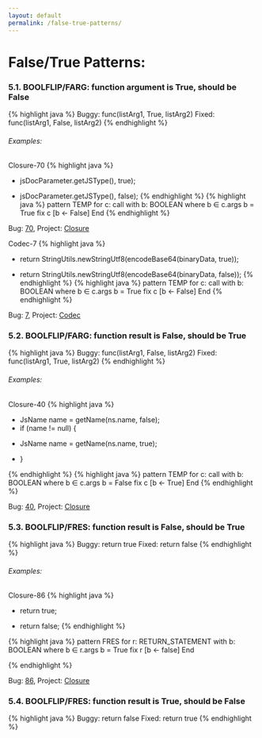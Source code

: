 ```yaml
---
layout: default
permalink: /false-true-patterns/
---
```


# False/True Patterns: 

### 5.1. BOOLFLIP/FARG: function argument is True, should be False
 {% highlight java %}
 Buggy: func(listArg1, True, listArg2)
 Fixed: func(listArg1, False, listArg2)
{% endhighlight %}

###### Examples: 

Closure-70
 {% highlight java %}
 - jsDocParameter.getJSType(), true);

 + jsDocParameter.getJSType(), false);
{% endhighlight %} 
{% highlight java %}
pattern TEMP for
        c: call
    with
        b: BOOLEAN
    where
        b ∈ c.args
        b = True
    fix
        c [b ← False]
    End
{% endhighlight %}

Bug: [70](https://github.com/google/closure-compiler/compare/7433d30ac4cb2334d22e66299846118686efe939...ec4a34c2bd87ba54fa8770affdeeea4f3c42089b), Project: [Closure](https://github.com/google/closure-compiler)

Codec-7
{% highlight java %}
 - return StringUtils.newStringUtf8(encodeBase64(binaryData, true));

 + return StringUtils.newStringUtf8(encodeBase64(binaryData, false));
{% endhighlight %}
{% highlight java %}
pattern TEMP for
        c: call
    with
        b: BOOLEAN
    where
        b ∈ c.args
        b = True 
    fix
        c [b ← False]
    End
{% endhighlight %}

Bug: [7](https://github.com/apache/commons-codec/compare/f7966c1b374ebdd3fccb28370d9cb80a2115d807...954d995c5603b616c3c4a9ffb1823f36dd7ebcb0), Project: [Codec](https://github.com/apache/commons-codec)

### 5.2. BOOLFLIP/FARG: function result is False, should be True
{% highlight java %}
 Buggy: func(listArg1, False, listArg2)
 Fixed: func(listArg1, True, listArg2)
{% endhighlight %}

###### Examples: 

Closure-40
 {% highlight java %}
 - JsName name = getName(ns.name, false);
 - if (name != null) {

 + JsName name = getName(ns.name, true); 

 - }

{% endhighlight %}
{% highlight java %}
pattern TEMP for
        c: call
    with
        b: BOOLEAN
    where
        b ∈ c.args
        b = False
    fix
        c [b ← True]
    End
{% endhighlight %}

Bug: [40](https://github.com/google/closure-compiler/compare/a90f4b4fba37c52376d5f074729233d59ce08408...6ebc0c3d7d4da7d2cf95f53d4ea790e89d3abc7a), Project: [Closure](https://github.com/google/closure-compiler/)

### 5.3. BOOLFLIP/FRES: function result is False, should be True
{% highlight java %}
 Buggy: return true
 Fixed: return false
{% endhighlight %}

###### Examples: 

Closure-86
 {% highlight java %}
 - return true;

 + return false;
{% endhighlight %}

 {% highlight java %}
pattern FRES for
        r: RETURN_STATEMENT
    with
        b: BOOLEAN
    where
        b ∈ r.args
        b = True
    fix
        r [b ← false]
    End

{% endhighlight %}

Bug: [86](https://github.com/google/closure-compiler/compare/5cd9c1efe90dc7c1be33cd7f8c1dcbaa9225909e...0907b6618a60b2de23c8f7ec2217a37dc5e9a091), Project: [Closure](https://github.com/google/closure-compiler)

### 5.4. BOOLFLIP/FRES: function result is True, should be False
{% highlight java %}
 Buggy: return false
 Fixed: return true
{% endhighlight %}






